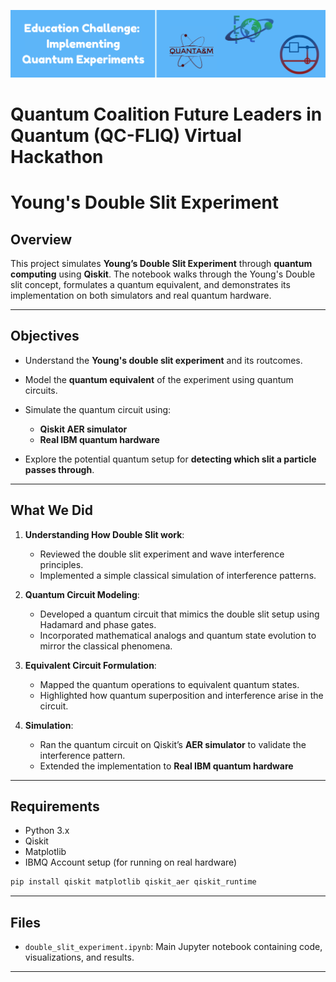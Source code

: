 ![logo](images/banner.png)

# Quantum Coalition Future Leaders in Quantum (QC-FLIQ) Virtual Hackathon


# Young's Double Slit Experiment

## Overview

This project simulates **Young’s Double Slit Experiment** through  **quantum computing** using **Qiskit**. The notebook walks through the Young's Double slit concept, formulates a quantum equivalent, and demonstrates its implementation on both simulators and real quantum hardware.

---

## Objectives

* Understand the **Young's double slit experiment** and its routcomes.
* Model the **quantum equivalent** of the experiment using quantum circuits.
* Simulate the quantum circuit using:

  * **Qiskit AER simulator**
  * **Real IBM quantum hardware**
* Explore the potential quantum setup for **detecting which slit a particle passes through**.

---

## What We Did

1. **Understanding How Double Slit work**:

   * Reviewed the double slit experiment and wave interference principles.
   * Implemented a simple classical simulation of interference patterns.

2. **Quantum Circuit Modeling**:

   * Developed a quantum circuit that mimics the double slit setup using Hadamard and phase gates.
   * Incorporated mathematical analogs and quantum state evolution to mirror the classical phenomena.

3. **Equivalent Circuit Formulation**:

   * Mapped the quantum operations to equivalent quantum states.
   * Highlighted how quantum superposition and interference arise in the circuit.

4. **Simulation**:

   * Ran the quantum circuit on Qiskit’s **AER simulator** to validate the interference pattern.
   * Extended the implementation to **Real IBM quantum hardware**

---

## Requirements

* Python 3.x
* Qiskit
* Matplotlib
* IBMQ Account setup (for running on real hardware)

```bash
pip install qiskit matplotlib qiskit_aer qiskit_runtime
```

---

## Files

* `double_slit_experiment.ipynb`: Main Jupyter notebook containing code, visualizations, and results.

---

